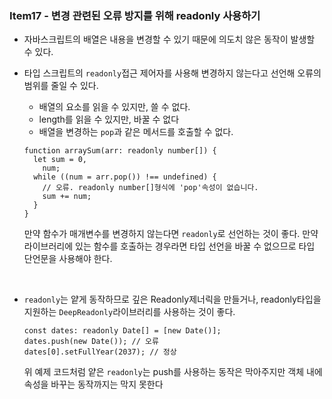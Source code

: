 ### Item17 - 변경 관련된 오류 방지를 위해 readonly 사용하기

- 자바스크립트의 배열은 내용을 변경할 수 있기 때문에 의도치 않은 동작이 발생할 수 있다.
- 타입 스크립트의 `readonly`접근 제어자를 사용해 변경하지 않는다고 선언해 오류의 범위를 줄일 수 있다.

  - 배열의 요소를 읽을 수 있지만, 쓸 수 없다.
  - length를 읽을 수 있지만, 바꿀 수 없다
  - 배열을 변경하는 `pop`과 같은 메서드를 호출할 수 없다.

  ```tsx
  function arraySum(arr: readonly number[]) {
    let sum = 0,
      num;
    while ((num = arr.pop()) !== undefined) {
      // 오류. readonly number[]형식에 'pop'속성이 없습니다.
      sum += num;
    }
  }
  ```

  만약 함수가 매개변수를 변경하지 않는다면 `readonly`로 선언하는 것이 좋다. 만약 라이브러리에 있는 함수를 호출하는 경우라면 타입 선언을 바꿀 수 없으므로 타입 단언문을 사용해야 한다.

  <br/>

- `readonly`는 얕게 동작하므로 깊은 Readonly제너릭을 만들거나, readonly타입을 지원하는 `DeepReadonly`라이브러리를 사용하는 것이 좋다.
  ```tsx
  const dates: readonly Date[] = [new Date()];
  dates.push(new Date()); // 오류
  dates[0].setFullYear(2037); // 정상
  ```
  위 예제 코드처럼 얕은 `readonly`는 push를 사용하는 동작은 막아주지만 객체 내에 속성을 바꾸는 동작까지는 막지 못한다
